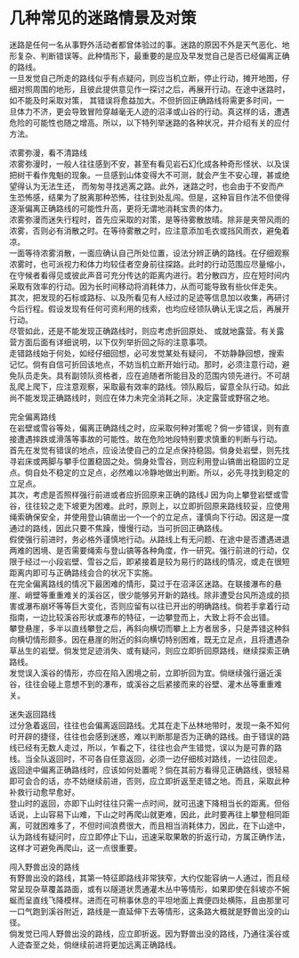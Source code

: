 # 几种常见的迷路情景及对策  

迷路是任何一名从事野外活动者都曾体验过的事。迷路的原因不外是天气恶化、地形复杂、判断错误等。此种情形下，最重要的是应及早发觉自己是否已经偏离正确的路线。  
一旦发觉自己所走的路线似乎有点疑问，则应当机立断，停止行动，摊开地图，仔细对照周围的地形，且彼此提供意见作一探讨之后，再展开行动。在途中迷路时，如不能及时采取对策， 其错误将愈益加大。不但折回正确路线将需更多时间，一旦体力不济，更会导致冒险穿越毫无人迹的沼泽或山谷的行动。真这样的话，遭遇危险的可能性也随之增高。所以，以下特列举迷路的各种状况，并介绍有关的应付方法。  

浓雾弥漫，看不清路线  
浓雾弥漫时，一般人往往感到不安，甚至有看见岩石幻化成各种奇形怪状、以及误把树干看作鬼魁的现象。一旦感到山体变得大不可测，就会产生不安心理，甚或绝望得认为无法生还， 而匆匆寻找逃离之路。此外，迷路之时，也会由于不安而产生恐怖感，结果为了脱离那种恐怖，往往到处乱闯。但是，这种盲目作法不但使得逐渐偏离正确路线的可能性升高，更将无谓地消耗宝贵的体力。  
浓雾弥漫而迷失行程时，首先应采取的对策，是等待雾散放晴。除非是夹带风雨的浓雾，否则必有消散之时。在等待雾散之时，应注意添加毛衣或挡风雨衣，避兔着凉。  
一面等待浓雾消散，一面应确认自己所处位置，设法分辨正确的路线。在仔细观察浓雾时，也可派视力和体力均较佳者空身前往探路。此时的行动范围应尽量缩小，在守候者看得见或彼此声音可充分传达的距离内进行。若分散四方，应在短时间内采取有效率的行动。因为长时间移动将消耗体力，从而可能导致有些伙伴走失。  
其次，把发现的石标或路标、以及所看见有人经过的足迹等信息加以收集，再研讨今后行程。假设发现有任何可资利用的线索，也均应经领队确认无误之后，再展开行动。  
尽管如此，还是不能发现正确路线时，则应考虑折回原处、 或就地露营。有关露营方面后面有详细说明，以下仅列举折回之际的注意事项。  
走错路线始于何处，如经仔细回想，必可发觉某处有疑问， 不妨静静回想，搜索记忆。倘有自信可折回该地点，不妨当机立断开始行动。那时，必须注意行动，避免队员走失。具有副领队资格者，应在追随者所能目及的范围内领先进行。不可胡乱爬上爬下，应注意观察，采取最有效率的路线。领队殿后，留意全队行动。如此尚不能发现正确路线时，则应在体力未完全消耗之际，决定露营或野宿之地。  

完全偏离路线  
在岩壁或雪谷等处，偏离正确路线之时，应采取何种对策呢？倘一步错误，则有直接遭遇摔跌或滑落等事故的可能性。故在危险地段特别要求慎重的判断与行动。  
首先在发觉有错误的地点，应设法使自己的立足点保持稳固。倘身处岩壁，则先找寻岩床或两脚与攀手位置稳固之处。倘身处雪谷，则应利用登山镐凿出稳固的立足点。倘自处不稳定的立足点，必然难以冷静地做出判断。所以，必先寻找到稳定的立足点。  
其次，考虑是否照样强行前进或者应折回原来正确的路线J 因为向上攀登岩壁或雪谷，往往较之走下坡更为困难。此时，原则上，以立即折回原来路线较妥，应使用绳索确保安全，并使用登山镐凿出一个一个的立足点，谨慎向下行动。因这是一度通过的路线，因此只要不焦躁，慢慢行动，当可折回正确路线。  
假使强行前进时，务必格外谨慎地行动。从路线上有无问题、在途中是否遭遇进退两难的困境、是否需要绳索与登山镐等各种角度，作一研究。强行前进的行动，仅限于经过一小段岩壁、雪谷之后，即紧接着是较为易行的路线的情况，或走在很短距离内即可与正确路线会合的状况下实施。  
在完全偏离路线的情况下最困难的情形，莫过于在沼泽区迷路。在联接瀑布的悬崖、峭壁等重重难关的溪谷区，很少能够另开新的路线。除非遭受台风所造成的损害或瀑布崩坏等等巨大变化，否则应留有以往已开出的明确路线。倘若手拿着行动指南，一边比较溪谷形状或瀑布的特征，一边攀登而上，大致上将不会出错。  
攀登悬崖，多半以直线攀登之后，再斜向横切而攀上上方者居多，只是弄错这种斜向横切情形颇多。因在悬崖的附近的斜向横切特别困难，既无立足点，且将遭遇杂草丛生的岩壁。倘发觉足迹消失、或有疑问，则应立即折回原路线，继续探索正确路线。  
发觉误入溪谷的情形，亦应在陷入困境之前，立即折回为宜。倘继续强行逼近溪谷，往往会碰上意想不到的瀑布，或溪谷之后紧接而来的谷壁、灌木丛等重重难关。  

迷失返回路线  
过分急着返回，往往也会偏离返回路线。尤其在走下丛林地带时，发现一条不知何时开辟的捷径，往往也会感到迷惑，难以判断那是否为正确的路线。由于错误的路线已经有无数人走过，所以，乍看之下，往往也会产生错觉，误以为是可靠的路线。当全队返回时，不可各自任意返回，必须一边仔细核对路线，一边往回走。  
返回途中偏离正确路线时，应该如何处置呢？倘在其前方看得见正确路线，很轻易即可会合的话，亦不妨继续前进，否则，应立即折返至走错之地。而且，采取此种补救行动愈早愈好。  
登山时的返回，亦即下山时往往只需一点时间，就可迅速下降相当长的距离。但俗话说，上山容易下山难，下山之时再爬山就更难，因此，此时要再往上攀登相同距离，可就困难多了，不但时间浪费很大，而且相当消耗体力，因此，在下山途中，认为路线有疑问时，应立即停止下山，迅速采取果敢的折返行动，方属正确作法，这样才可避免再爬山，这一点很重要。  

闯入野兽出没的路线  
有野兽出没的路线，其第一特征即路线非常狭窄，大约仅能容纳一人通过，而且经常呈现杂草覆盖路面，或有以隧道状贯通灌木丛中等情形，如果即使在斜坡亦不婉蜒而呈直线飞降模样。进而在可稍事休息的平坦地面上粪便四处横陈，且由那里可一口气跑到溪谷附近，路线是一直延伸下去等情形，这条路大概就是野兽出没的山径。  
倘发觉已闯人野兽出没的路线，应立即折返。因为野兽出没的路线，乃通往溪谷或人迹杳至之处，倘继续前进将更加远离正确路线。  

